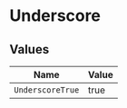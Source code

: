 # Underscore


## Values

| Name             | Value            |
| ---------------- | ---------------- |
| `UnderscoreTrue` | true             |